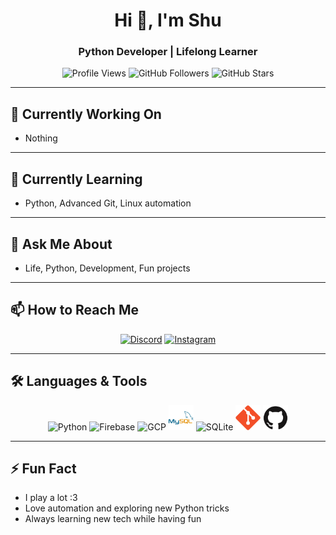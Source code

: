 <h1 align="center">Hi 👋, I'm Shu </h1>
<h3 align="center">Python Developer | Lifelong Learner</h3>

<p align="center">
  <img src="https://komarev.com/ghpvc/?username=shushuzinhuu&label=Profile%20views&color=fe58a8&style=flat" alt="Profile Views" />
  <img src="https://img.shields.io/github/followers/shushuzinhuu?label=Followers&style=social" alt="GitHub Followers" />
  <img src="https://img.shields.io/github/stars/shushuzinhuu?style=social" alt="GitHub Stars" />
</p>

---

## 🔭 Currently Working On
- Nothing

---

## 🌱 Currently Learning
- Python, Advanced Git, Linux automation  

---

## 💬 Ask Me About
- Life, Python, Development, Fun projects  

---

## 📫 How to Reach Me
<p align="center">
  <a href="https://discord.com/users/530917459125993482"><img src="https://raw.githubusercontent.com/rahuldkjain/github-profile-readme-generator/master/src/images/icons/Social/discord.svg" alt="Discord" width="40" height="40"/></a>
  <a href="https://instagram.com/_dsouzza"><img src="https://raw.githubusercontent.com/rahuldkjain/github-profile-readme-generator/master/src/images/icons/Social/instagram.svg" alt="Instagram" width="40" height="40"/></a>
</p>

---

## 🛠 Languages & Tools
<p align="center">
  <img src="https://www.vectorlogo.zone/logos/python/python-icon.svg" alt="Python" width="40" height="40"/>
  <img src="https://www.vectorlogo.zone/logos/firebase/firebase-icon.svg" alt="Firebase" width="40" height="40"/>
  <img src="https://www.vectorlogo.zone/logos/google_cloud/google_cloud-icon.svg" alt="GCP" width="40" height="40"/>
  <img src="https://raw.githubusercontent.com/devicons/devicon/master/icons/mysql/mysql-original-wordmark.svg" alt="MySQL" width="40" height="40"/>
  <img src="https://www.vectorlogo.zone/logos/sqlite/sqlite-icon.svg" alt="SQLite" width="40" height="40"/>
  <img src="https://raw.githubusercontent.com/devicons/devicon/master/icons/git/git-original.svg" alt="Git" width="40" height="40"/>
  <img src="https://raw.githubusercontent.com/devicons/devicon/master/icons/github/github-original.svg" alt="GitHub" width="40" height="40"/>
</p>

---

## ⚡ Fun Fact
- I play a lot :3  
- Love automation and exploring new Python tricks  
- Always learning new tech while having fun
